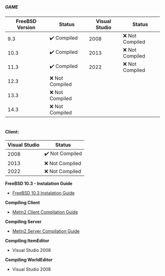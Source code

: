 ##### GAME
| FreeBSD Version | Status              | Visual Studio | Status              |
|------------------|--------------------|------------------|--------------------|
| 9.3              | ✔️ Compiled       | 2008              | ❌ Not Compiled   |
| 10.3             | ✔️ Compiled       | 2013              | ❌ Not Compiled   |
| 11.3             | ✔️ Compiled       | 2022              | ❌ Not Compiled   |
| 12.3             | ❌ Not Compiled   |
| 13.3             | ❌ Not Compiled   |
| 14.3             | ❌ Not Compiled   |
#

#### Client:
| Visual Studio     | Status             |
|------------------|---------------------|
| 2008              | ✔️ Not Compiled   |
| 2013              | ❌ Not Compiled   |
| 2022              | ❌ Not Compiled   |

**FreeBSD 10.3 - Instalation Guide**
- [FreeBSD 10.3 Instalation Guide](https://github.com/EclipseShade/Metin2-Source/wiki/FreeBSD-10.3-Instalation-Guide)

**Compiling Client**
- [Metin2 Client Compilation Guide](https://github.com/EclipseShade/Metin2-Source/wiki/Compiling-Client-Binary)

**Compiling Server**
- [Metin2 Server Compilation Guide](https://github.com/EclipseShade/Metin2-Source/wiki/Compiling-Server)

**Compiling ItemEditor**
- Visual Studio 2008

**Compiling WorldEditor**
- Visual Studio 2008
